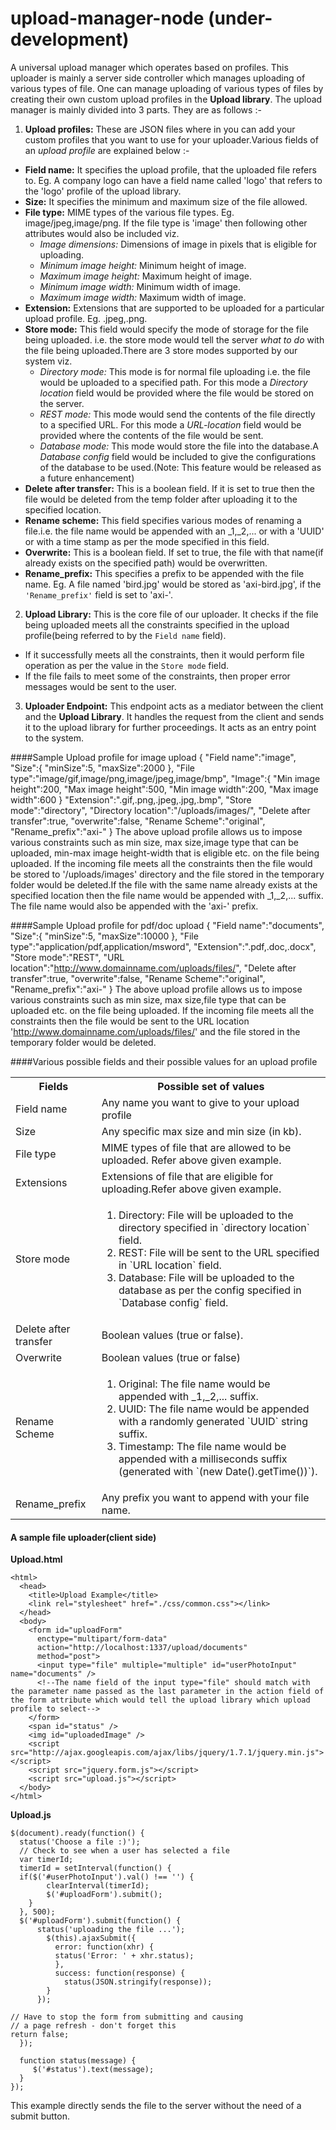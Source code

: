 upload-manager-node (under-development)
===================

A universal upload manager which operates based on profiles. This uploader is mainly a server side controller which manages uploading of various types of file. One can manage uploading of various types of files by creating their own custom upload profiles in the **Upload library**. The upload manager is mainly divided into 3 parts. They are as follows :-

1. **Upload profiles:** These are JSON files where in you can add your custom profiles that you want to use for your uploader.Various fields of an *upload profile* are explained below :-
  * **Field name:** It specifies the upload profile, that the uploaded file refers to. Eg. A company logo can have a field name called 'logo' that refers to the 'logo' profile of the upload library.
  * **Size:** It specifies the minimum and maximum size of the file allowed.
  * **File type:** MIME types of the various file types. Eg. image/jpeg,image/png. If the file type is 'image' then following other attributes would also be included viz.
    * *Image dimensions:* Dimensions of image in pixels that is eligible for uploading.
    * *Minimum image height:* Minimum height of image.
    * *Maximum image height:* Maximum height of image.
    * *Minimum image width:* Minimum width of image.
    * *Maximum image width:* Maximum width of image.
  * **Extension:** Extensions that are supported to be uploaded for a particular upload profile. Eg. .jpeg,.png.
  * **Store mode:** This field would specify the mode of storage for the file being uploaded. i.e. the store mode would tell the server *what to do* with the file being uploaded.There are 3 store modes supported by our system viz.
    * *Directory mode:* This mode is for normal file uploading i.e. the file would be uploaded to a specified path. For this mode a *Directory location* field would be provided where the file would be stored on the server.
    * *REST mode:* This mode would send the contents of the file directly to a specified URL. For this mode a *URL-location* field would be provided where the contents of the file would be sent.
    * *Database mode:* This mode would store the file into the database.A *Database config* field would be included to give the configurations of the database to be used.(Note: This feature would be released as a future enhancement)
  * **Delete after transfer:** This is a boolean field. If it is set to true then the file would be deleted from the temp folder after uploading it to the specified location.
  * **Rename scheme:** This field specifies various modes of renaming a file.i.e. the file name would be appended with an _1,_2,... or with a 'UUID' or with a time stamp as per the mode specified in this field.
  * **Overwrite:** This is a boolean field. If set to true, the file with that name(if already exists on the specified path) would be overwritten.
  * **Rename_prefix:** This specifies a prefix to be appended with the file name. Eg. A file named 'bird.jpg' would be stored as 'axi-bird.jpg', if the `'Rename_prefix'` field is set to 'axi-'.

2. **Upload Library:** This is the core file of our uploader. It checks if the file being uploaded meets all the constraints specified in the upload profile(being referred to by the `Field name` field).
  * If it successfully meets all the constraints, then it would perform file operation as per the value in the `Store mode` field.
  * If the file fails to meet some of the constraints, then proper error messages would be sent to the user.
3. **Uploader Endpoint:** This endpoint acts as a mediator between the client and the **Upload Library**. It handles the request from the client and sends it to the upload library for further proceedings. It acts as an entry point to the system.

####Sample Upload profile for image upload
    {
    "Field name":"image",
    "Size":{
             "minSize":5,
             "maxSize":2000
           },
    "File type":"image/gif,image/png,image/jpeg,image/bmp",
    "Image":{
              "Min image height":200,
              "Max image height":500,
              "Min image width":200,
              "Max image width":600
            }
    "Extension":".gif,.png,.jpeg,.jpg,.bmp",
    "Store mode":"directory",
    "Directory location":"/uploads/images/",
    "Delete after transfer":true,
    "overwrite":false,
    "Rename Scheme":"original",
    "Rename_prefix":"axi-"
    }
The above upload profile allows us to impose various constraints such as min size, max size,image type that can be uploaded, min-max image height-width that is eligible etc. on the file being uploaded. If the incoming file meets all the constraints then the file would be stored to '/uploads/images' directory and the file stored in the temporary folder would be deleted.If the file with the same name already exists at the specified location then the file name would be appended with _1,_2,... suffix. The file name would also be appended with the 'axi-' prefix.

####Sample Upload profile for pdf/doc upload
    {
    "Field name":"documents",
    "Size":{
             "minSize":5,
             "maxSize":10000
           },
    "File type":"application/pdf,application/msword",
    "Extension":".pdf,.doc,.docx",
    "Store mode":"REST",
    "URL location":"http://www.domainname.com/uploads/files/",
    "Delete after transfer":true,
    "overwrite":false,
    "Rename Scheme":"original",
    "Rename_prefix":"axi-"
    }
The above upload profile allows us to impose various constraints such as min size, max size,file type that can be uploaded etc. on the file being uploaded. If the incoming file meets all the constraints then the file would be sent to the URL location 'http://www.domainname.com/uploads/files/' and the file stored in the temporary folder would be deleted.

####Various possible fields and their possible values for an upload profile

 <table>
  <tr>
   <th>
   Fields
   </th>
   <th>
   Possible set of values
   </th>
  </tr>
  <tr>
   <td>
   Field name
   </td>
   <td>
   Any name you want to give to your upload profile
   </td>
  </tr>
  <tr>
   <td>
   Size
   </td>
   <td>
Any specific max size and min size (in kb).
   </td>
  </tr>
  <tr>
   <td>
   File type
   </td>
   <td>
   MIME types of file that are allowed to be uploaded. Refer above given example.
   </td>
  </tr>
  <tr>
   <td>
   Extensions
   </td>
   <td>
   Extensions of file that are eligible for uploading.Refer above given example.
   </td>
  </tr>
  <tr>
   <td>
Store mode
   </td>
   <td>
   <ol>
   <li>Directory: File will be uploaded to the directory specified in `directory location` field.
   </li>
   <li>REST: File will be sent to the URL specified in `URL location` field.
   </li>
   <li>Database: File will be uploaded to the database as per the config specified in `Database config` field.
   </li>
   </ol>
   </td>
  </tr>
  <tr>
 <td>
 Delete after transfer
 </td>
 <td>
 Boolean values (true or false).
 </td>
</tr>
 <tr>
 <td>
 Overwrite
 </td>
 <td>
 Boolean values (true or false)
 </td>
</tr>
 <tr>
 <td>
 Rename Scheme
 </td>
 <td>
 <ol>
 <li>Original: The file name would be appended with _1,_2,... suffix.
 </li>
 <li>UUID: The file name would be appended with  a randomly generated `UUID` string suffix.
 </li>
 <li>Timestamp: The file name would be appended with a milliseconds suffix (generated with `(new Date().getTime())`).
 </li>
 </ol>
 </td>
</tr>
 <tr>
 <td>
 Rename_prefix
 </td>
 <td>
 Any prefix you want to append with your file name.
 </td>
</tr>
</table>

#### A sample file uploader(client side)
**Upload.html**

    <html>
      <head>
        <title>Upload Example</title>
        <link rel="stylesheet" href="./css/common.css"></link>
      </head>
      <body>
        <form id="uploadForm"
          enctype="multipart/form-data"
          action="http://localhost:1337/upload/documents"
          method="post">
          <input type="file" multiple="multiple" id="userPhotoInput" name="documents" />
          <!--The name field of the input type="file" should match with the parameter name passed as the last parameter in the action field of the form attribute which would tell the upload library which upload profile to select-->
        </form>
        <span id="status" />
        <img id="uploadedImage" />
        <script src="http://ajax.googleapis.com/ajax/libs/jquery/1.7.1/jquery.min.js"></script>
        <script src="jquery.form.js"></script>
        <script src="upload.js"></script>
      </body>
    </html>

**Upload.js**

    $(document).ready(function() {
      status('Choose a file :)');
      // Check to see when a user has selected a file
      var timerId;
      timerId = setInterval(function() {
	  if($('#userPhotoInput').val() !== '') {
            clearInterval(timerId);
            $('#uploadForm').submit();
        }
      }, 500);
      $('#uploadForm').submit(function() {
          status('uploading the file ...');
            $(this).ajaxSubmit({
              error: function(xhr) {
  		      status('Error: ' + xhr.status);
              },
              success: function(response) {
                status(JSON.stringify(response));
  		    }
  	      });

  	// Have to stop the form from submitting and causing
  	// a page refresh - don't forget this
  	return false;
      });

      function status(message) {
  	     $('#status').text(message);
      }
    });
This example directly sends the file to the server without the need of a submit button.
